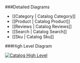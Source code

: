 ###Detailed Diagrams
- [[Category | Catalog Category]]
- [[Product | Catalog Product]]
- [[Reviews | Catalog Reviews]]
- [[Search | Catalog Search]]
- [[Sku | Catalog Sku]]

###High Level Diagram

[![Catalog High Level](dataModel/CatalogHighLevelERD.png)](_img/dataModel/CatalogHighLevelERD.png)
